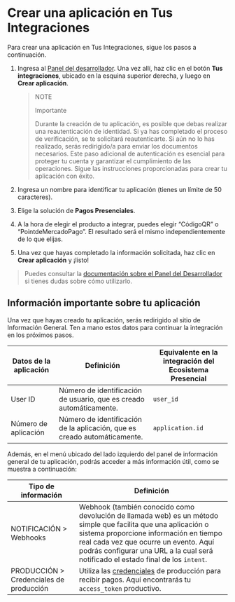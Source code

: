 # Crear una aplicación en Tus Integraciones

Para crear una aplicación en Tus Integraciones, sigue los pasos a continuación.

1. Ingresa al [Panel del desarrollador](https://www.mercadopago[FAKER][URL][DOMAIN]/developers/es). Una vez allí, haz clic en el botón **Tus integraciones**, ubicado en la esquina superior derecha, y luego en **Crear aplicación**. 

    > NOTE
    >
    > Importante
    >
    > Durante la creación de tu aplicación, es posible que debas realizar una reautenticación de identidad. Si ya has completado el proceso de verificación, se te solicitará reautenticarte. Si aún no lo has realizado, serás redirigido/a para enviar los documentos necesarios. Este paso adicional de autenticación es esencial para proteger tu cuenta y garantizar el cumplimiento de las operaciones. Sigue las instrucciones proporcionadas para crear tu aplicación con éxito.

2. Ingresa un nombre para identificar tu aplicación (tienes un límite de 50 caracteres).
3. Elige la solución de **Pagos Presenciales**.
4. A la hora de elegir el producto a integrar, puedes elegir “CódigoQR” o “PointdeMercadoPago”. El resultado será el mismo independientemente de lo que elijas.
5. Una vez que hayas completado la información solicitada, haz clic en **Crear aplicación** y ¡listo!


> Puedes consultar la [documentación sobre el Panel del Desarrollador](/developers/es/docs/ecosistema-presencial/additional-content/your-integrations/dashboard) si tienes dudas sobre cómo utilizarlo.


## Información importante sobre tu aplicación

Una vez que hayas creado tu aplicación, serás redirigido al sitio de Información General. Ten a mano estos datos para continuar la integración en los próximos pasos. 

| Datos de la aplicación | Definición | Equivalente en la integración del Ecosistema Presencial |
|---|---|---|
| User ID | Número de identificación de usuario, que es creado automáticamente. | `user_id` |
| Número de aplicación | Número de identificación de la aplicación, que es creado automáticamente. | `application.id` |


Además, en el menú ubicado del lado izquierdo del panel de información general de tu aplicación, podrás acceder a más información útil, como se muestra a continuación: 

| Tipo de información | Definición |
|---|---|
| NOTIFICACIÓN > Webhooks | Webhook (también conocido como devolución de llamada web) es un método simple que facilita que una aplicación o sistema proporcione información en tiempo real cada vez que ocurre un evento. Aquí podrás configurar una URL a la cual será notificado el estado final de los `intent`. |
| PRODUCCIÓN > Credenciales de producción | Utiliza las [credenciales](/developers/es/docs/ecosistema-presencial/additional-content/your-integrations/credentials) de producción para recibir pagos. Aquí encontrarás tu `access_token` productivo. |
